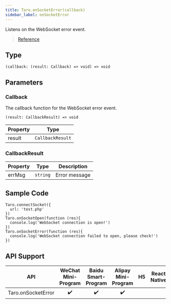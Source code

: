 ```yaml
---
title: Taro.onSocketError(callback)
sidebar_label: onSocketError
---
```


Listens on the WebSocket error event.

> [Reference](https://developers.weixin.qq.com/miniprogram/en/dev/api/network/websocket/wx.onSocketError.html)

## Type

```tsx
(callback: (result: Callback) => void) => void
```

## Parameters

### Callback

The callback function for the WebSocket error event.

```tsx
(result: CallbackResult) => void
```

<table>
  <thead>
    <tr>
      <th>Property</th>
      <th>Type</th>
    </tr>
  </thead>
  <tbody>
    <tr>
      <td>result</td>
      <td><code>CallbackResult</code></td>
    </tr>
  </tbody>
</table>

### CallbackResult

<table>
  <thead>
    <tr>
      <th>Property</th>
      <th>Type</th>
      <th>Description</th>
    </tr>
  </thead>
  <tbody>
    <tr>
      <td>errMsg</td>
      <td><code>string</code></td>
      <td>Error message</td>
    </tr>
  </tbody>
</table>

## Sample Code

```tsx
Taro.connectSocket({
  url: 'test.php'
})
Taro.onSocketOpen(function (res){
  console.log('WebSocket connection is open!')
})
Taro.onSocketError(function (res){
  console.log('WebSocket connection failed to open, please check!')
})
```

## API Support

| API | WeChat Mini-Program | Baidu Smart-Program | Alipay Mini-Program | H5 | React Native |
| :---: | :---: | :---: | :---: | :---: | :---: |
| Taro.onSocketError | ✔️ | ✔️ | ✔️ |  |  |
